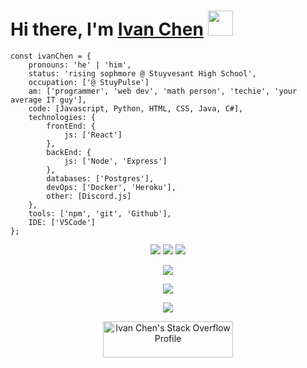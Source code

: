 # Hi there, I'm [Ivan Chen](https://anivanchen.github.io) <img src="https://media.giphy.com/media/hvRJCLFzcasrR4ia7z/giphy.gif" width="40px">

```
const ivanChen = {
    pronouns: 'he' | 'him',
    status: 'rising sophmore @ Stuyvesant High School',
    occupation: ['@ StuyPulse']
    am: ['programmer', 'web dev', 'math person', 'techie', 'your average IT guy'],
    code: [Javascript, Python, HTML, CSS, Java, C#],
    technologies: {
        frontEnd: {
            js: ['React']
        },
        backEnd: {
            js: ['Node', 'Express']
        },
        databases: ['Postgres'],
        devOps: ['Docker', 'Heroku'],
        other: [Discord.js]
    },
    tools: ['npm', 'git', 'Github'],
    IDE: ['VSCode']
};
```
<p align="center">
    <a href="https://anivanchen.github.io"><img src="https://img.shields.io/badge/My Website-red?style=for-the-badge"></a>
    <a href="https://stuy.enschool.org"><img src="https://img.shields.io/badge/Stuyvesant High School-blue?style=for-the-badge"></a>
    <a href="https://github.com/StuyPulse"><img src="https://img.shields.io/badge/StuyPulse-white?style=for-the-badge"></a>
</p>
<p align="center">
    <img src="https://github-readme-stats.vercel.app/api?username=anivanchen&count_private=true&show_icons=true&theme=dark">
</p>
<p align="center">
    <img src="https://github-readme-streak-stats.herokuapp.com/?user=anivanchen&theme=dark">
</p>
<p align="center">
    <img src="https://github-readme-stats.vercel.app/api/top-langs/?username=anivanchen&layout=compact&hide=Dockerfile&theme=dark">
</p>
<p align="center">
    <a href="https://stackoverflow.com/users/14101065/ivan-chen"><img src="https://stackoverflow.com/users/flair/14101065.png?theme=dark" width="208" height="58" alt="Ivan Chen's Stack Overflow Profile" title="Ivan Chen's Stack Overflow Profile"></a>
</p>
